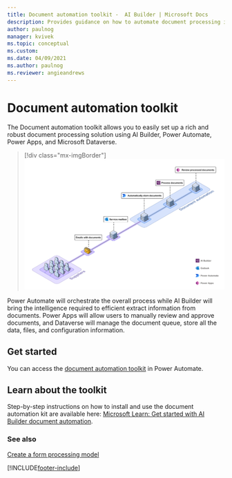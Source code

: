 ```yaml
---
title: Document automation toolkit -  AI Builder | Microsoft Docs
description: Provides guidance on how to automate document processing in AI Builder.
author: paulnog
manager: kvivek
ms.topic: conceptual
ms.custom: 
ms.date: 04/09/2021
ms.author: paulnog
ms.reviewer: angieandrews
---
```


# Document automation toolkit

The Document automation toolkit allows you to easily set up a rich and robust document processing solution using AI Builder, Power Automate, Power Apps, and Microsoft Dataverse.

> [!div class="mx-imgBorder"]
> ![process diagram.](media/doc-automation.png "Diagram showing the stages of document automation")


Power Automate will orchestrate the overall process while AI Builder will bring the intelligence required to efficient extract information from documents. Power Apps will allow users to manually review and approve documents, and Dataverse will manage the document queue, store all the data, files, and configuration information.

## Get started

You can access the [document automation toolkit](https://flow.microsoft.com/manage/aibuilder/documentautomation) in Power Automate. 

## Learn about the toolkit

Step-by-step instructions on how to install and use the document automation kit are available here: [Microsoft Learn: Get started with AI Builder document automation](/learn/modules/get-started-ai-builder-document-automation/).

### See also

[Create a form processing model](create-form-processing-model.md)


[!INCLUDE[footer-include](includes/footer-banner.md)]